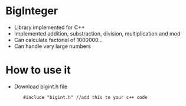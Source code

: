 # BigInteger
<ul>
<li> Library implemented for C++ </li>
<li> Implemented addition, substraction, division, multiplication and mod </li>
<li> Can calculate factorial of 1000000... </li>
<li> Can handle very large numbers </li>
</ul>

# How to use it
<ul>
<li> Download bigint.h file </li>
<ul>

```
#include "bigint.h" //add this to your c++ code
```
